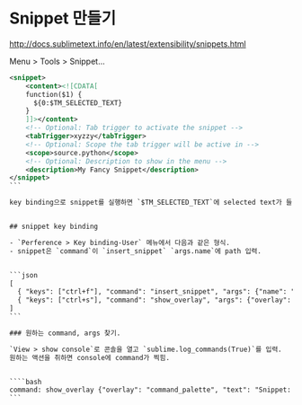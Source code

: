 # Snippet 만들기

http://docs.sublimetext.info/en/latest/extensibility/snippets.html

Menu > Tools > Snippet...

````xml
<snippet>
    <content><![CDATA[
    function($1) {
      ${0:$TM_SELECTED_TEXT}
    }
    ]]></content>
    <!-- Optional: Tab trigger to activate the snippet -->
    <tabTrigger>xyzzy</tabTrigger>
    <!-- Optional: Scope the tab trigger will be active in -->
    <scope>source.python</scope>
    <!-- Optional: Description to show in the menu -->
    <description>My Fancy Snippet</description>
</snippet>
```

key binding으로 snippet를 실행하면 `$TM_SELECTED_TEXT`에 selected text가 들어간다.


## snippet key binding

- `Perference > Key binding-User` 메뉴에서 다음과 같은 형식.
- snippet은 `command`이 `insert_snippet` `args.name`에 path 입력.


```json
[
  { "keys": ["ctrl+f"], "command": "insert_snippet", "args": {"name": "Packages/JavaScript/function.sublime-snippet"} },
  { "keys": ["ctrl+s"], "command": "show_overlay", "args": {"overlay": "command_palette", "text": "Snippet: "} }
]
```

### 원하는 command, args 찾기.

`View > show console`로 콘솔을 열고 `sublime.log_commands(True)`를 입력.
원하는 액션을 취하면 console에 command가 찍힘.


````bash
command: show_overlay {"overlay": "command_palette", "text": "Snippet: "}
```
